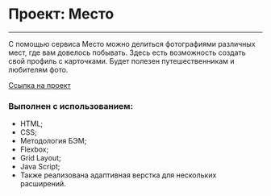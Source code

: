 # Проект: Место
---------------------------
С помощью сервиса Место можно делиться фотографиями различных мест, где вам довелось побывать. Здесь есть возможность создать свой профиль с карточками. Будет полезен путешественникам и любителям фото.

[Ссылка на проект](https://kireevama.github.io/mesto/)

### Выполнен с использованием:

* HTML;
* CSS;
* Методология БЭМ;
* Flexbox;
* Grid Layout;
* Java Script;
* Также реализована адаптивная верстка для нескольких расширений.
